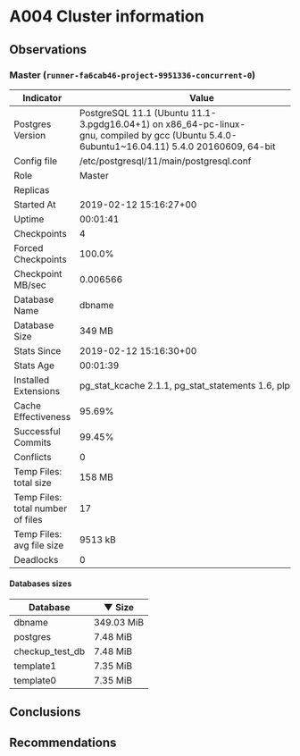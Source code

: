 # A004 Cluster information #

## Observations ##


### Master (`runner-fa6cab46-project-9951336-concurrent-0`) ###

 Indicator | Value
-----------|-------
Postgres Version | PostgreSQL&nbsp;11.1&nbsp;(Ubuntu&nbsp;11.1-3.pgdg16.04+1)&nbsp;on&nbsp;x86_64-pc-linux-gnu,&nbsp;compiled&nbsp;by&nbsp;gcc&nbsp;(Ubuntu&nbsp;5.4.0-6ubuntu1~16.04.11)&nbsp;5.4.0&nbsp;20160609,&nbsp;64-bit
Config file | /etc/postgresql/11/main/postgresql.conf
Role | Master
Replicas | 
Started At | 2019-02-12&nbsp;15:16:27+00
Uptime | 00:01:41
Checkpoints | 4
Forced Checkpoints | 100.0%
Checkpoint MB/sec | 0.006566
Database Name | dbname
Database Size | 349&nbsp;MB
Stats Since | 2019-02-12&nbsp;15:16:30+00
Stats Age | 00:01:39
Installed Extensions | pg_stat_kcache&nbsp;2.1.1,&nbsp;pg_stat_statements&nbsp;1.6,&nbsp;plpgsql&nbsp;1.0
Cache Effectiveness | 95.69%
Successful Commits | 99.45%
Conflicts | 0
Temp Files: total size | 158&nbsp;MB
Temp Files: total number of files | 17
Temp Files: avg file size | 9513&nbsp;kB
Deadlocks | 0

#### Databases sizes ####
Database | &#9660;&nbsp;Size
---------|------
dbname | 349.03 MiB
postgres | 7.48 MiB
checkup_test_db | 7.48 MiB
template1 | 7.35 MiB
template0 | 7.35 MiB


## Conclusions ##


## Recommendations ##

